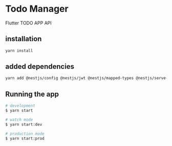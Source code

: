 # Todo Manager
Flutter TODO APP API

## installation
```bash
yarn install
```

## added dependencies
```bash
yarn add @nestjs/config @nestjs/jwt @nestjs/mapped-types @nestjs/serve-static @nestjs/swagger @nestjs/typeorm  @types/multer @types/uuid bcrypt class-transformer class-validator  cross-env multer  pg  swagger-ui-express typeorm uuid js-sha512
```

## Running the app
```bash
# development
$ yarn start

# watch mode
$ yarn start:dev

# production mode
$ yarn start:prod
```